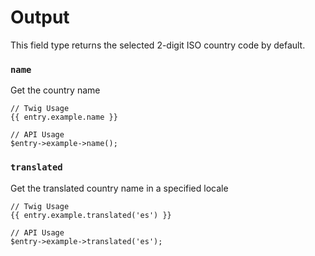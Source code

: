 # Output

This field type returns the selected 2-digit ISO country code by default.

### `name`

Get the country name

```
// Twig Usage
{{ entry.example.name }}

// API Usage
$entry->example->name();
```

### `translated`

Get the translated country name in a specified locale

```
// Twig Usage
{{ entry.example.translated('es') }}

// API Usage
$entry->example->translated('es');
```
